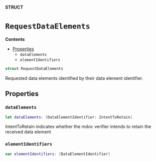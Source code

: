 **STRUCT**

# `RequestDataElements`

**Contents**

- [Properties](#properties)
  - `dataElements`
  - `elementIdentifiers`

```swift
struct RequestDataElements
```

Requested data elements identified by their data element identifier.

## Properties
### `dataElements`

```swift
let dataElements: [DataElementIdentifier: IntentToRetain]
```

IntentToRetain indicates whether the mdoc verifier intends to retain the received data element

### `elementIdentifiers`

```swift
var elementIdentifiers: [DataElementIdentifier]
```
